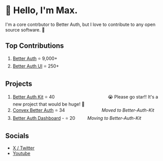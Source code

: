 # 👋 Hello, I'm Max.

I'm a core contrbutor to Better Auth, but I love to contribute to any open source software. 👀

## Top Contributions

1. [Better Auth](https://github.com/better-auth/better-auth) ⭐ 9,000+
2. [Better Auth UI](https://github.com/daveyplate/better-auth-ui) ⭐ 250+

## Projects

1. [Better Auth Kit](https://github.com/ping-maxwell/better-auth-kit) ⭐ 40ㅤㅤㅤㅤㅤㅤㅤㅤㅤㅤㅤㅤㅤ😭 Please go star!! It's a new project that would be huge! 🙏
2. [Convex Better Auth](https://github.com/ping-maxwell/convex-better-auth) ⭐ 34ㅤㅤㅤㅤㅤㅤㅤㅤㅤ*Moved to Better-Auth-Kit*
3. [Better Auth Dashboard](https://github.com/ping-maxwell/better-auth-dashboard) - ⭐ 20ㅤㅤㅤ*Moving to Better-Auth-Kit*

## Socials

* [X / Twitter](https://x.com/PingStruggles)
* [Youtube](https://www.youtube.com/@Maxwell-Chen)
